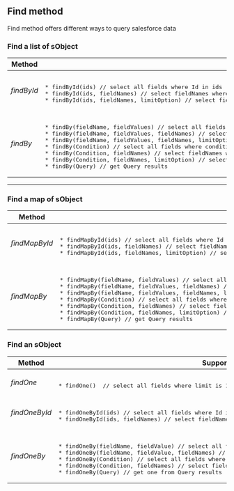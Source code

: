 ## Find method

Find method offers different ways to query salesforce data 

### Find a list of sObject

<table>
<thead>
<tr>
  <th>Method</th>
  <th>Supported signatures</th>
</tr>
</thead>
<tbody>
<tr>
  <td>
  <em>findById</em>
  </td>
  <td>
<pre lang='apex'>  
* findById(ids) // select all fields where Id in ids
* findById(ids, fieldNames) // select fieldNames where Id in ids
* findById(ids, fieldNames, limitOption) // select fieldNames where Id in ids limit to limitOption
</pre>
  </td>
</tr>
<tr>
</tr>
<tr>
  <td>
  <em>findBy</em>
  </td>
  <td>
<pre lang='apex'>  
* findBy(fieldName, fieldValues) // select all fields where fieldName in fieldValues
* findBy(fieldName, fieldValues, fieldNames) // select fieldNames where fieldName in fieldValues
* findBy(fieldName, fieldValues, fieldNames, limitOption) // select fieldNames where fieldName in fieldValues limit to limitOption
* findBy(Condition) // select all fields where condition is true
* findBy(Condition, fieldNames) // select fieldNames where condition is true
* findBy(Condition, fieldNames, limitOption) // select fieldNames where condition is true limit to limitOption
* findBy(Query) // get Query results
</pre>
  </td>
</tr>
</table>

-----

### Find a map of sObject

<table>
<thead>
<tr>
  <th>Method</th>
  <th>Supported signatures</th>
</tr>
</thead>
<tbody>
<tr>
  <td><em>findMapById</em></td>
  <td>
<pre lang='apex'> 
* findMapById(ids) // select all fields where Id in ids
* findMapById(ids, fieldNames) // select fieldNames where Id in ids
* findMapById(ids, fieldNames, limitOption) // select fieldNames where Id in ids limit to limitOption
</pre>
  </td>
</tr>
<tr>
</tr>
<tr>
  <td><em>findMapBy</em></td>
  <td>
<pre lang='apex'> 
* findMapBy(fieldName, fieldValues) // select all fields where fieldName in fieldValues
* findMapBy(fieldName, fieldValues, fieldNames) // select fieldNames where fieldName in fieldValues
* findMapBy(fieldName, fieldValues, fieldNames, limitOption) // select fieldNames where fieldName in fieldValues limit to limitOption
* findMapBy(Condition) // select all fields where condition is true
* findMapBy(Condition, fieldNames) // select fieldNames where condition is true 
* findMapBy(Condition, fieldNames, limitOption) // select fieldNames where condition is true limit to limitOption
* findMapBy(Query) // get Query results
</pre>
  </td>
</tr>
</table>


### Find an sObject

<table>
<thead>
<tr>
  <th>Method</th>
  <th>Supported signatures</th>
</tr>
</thead>
<tbody>
<tr>
  <td><em>findOne</em></td>
  <td>
<pre lang='apex'> 
* findOne()  // select all fields where limit is 1 
</pre>  
  </td>
</tr>
<tr>
</tr>
<tr>
  <td><em>findOneById</em></td>
  <td>
<pre lang='apex'> 
* findOneById(ids) // select all fields where Id in ids
* findOneById(ids, fieldNames) // select fieldNames where Id in ids
</pre>  
  </td>
</tr>
<tr>
</tr>
<tr>
  <td><em>findOneBy</em></td>
  <td>
<pre lang='apex'> 
* findOneBy(fieldName, fieldValue) // select all fields where fieldName is equal to fieldValue
* findOneBy(fieldName, fieldValue, fieldNames) // select fieldNames where fieldName is equal to fieldValue
* findOneBy(Condition) // select all fields where condition is true
* findOneBy(Condition, fieldNames) // select fieldNames where condition is true
* findOneBy(Query) // get one from Query results
</pre>  
  </td>
</tr>
</tbody>
</table>
